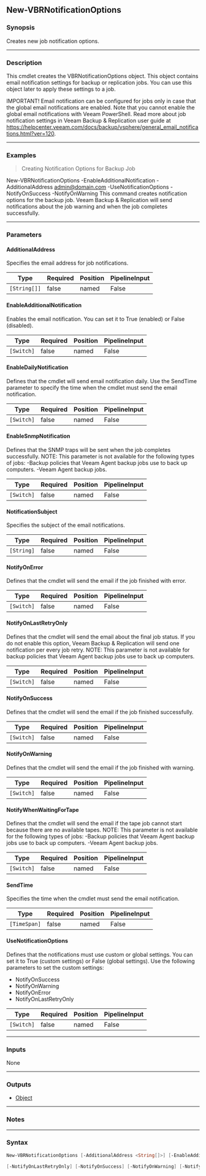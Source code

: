 New-VBRNotificationOptions
--------------------------

### Synopsis
Creates new job notification options.

---

### Description

This cmdlet creates the VBRNotificationOptions object. This object contains email notification settings for backup or replication jobs. You can use this object later to apply these settings to a job.

IMPORTANT! Email notification can be configured for jobs only in case that the global email notifications are enabled. Note that you cannot enable the global email notifications with Veeam PowerShell.  Read more about job notification settings in Veeam Backup & Replication user guide at https://helpcenter.veeam.com/docs/backup/vsphere/general_email_notifications.html?ver=120.

---

### Examples
> Creating Notification Options for Backup Job

New-VBRNotificationOptions -EnableAdditionalNotification -AdditionalAddress admin@domain.com -UseNotificationOptions -NotifyOnSuccess -NotifyOnWarning
This command creates notification options for the backup job.
Veeam Backup & Replication will send notifications about the job warning and when the job completes successfully.

---

### Parameters
#### **AdditionalAddress**
Specifies the email address for job notifications.

|Type        |Required|Position|PipelineInput|
|------------|--------|--------|-------------|
|`[String[]]`|false   |named   |False        |

#### **EnableAdditionalNotification**
Enables the email notification. You can set it to True (enabled) or False (disabled).

|Type      |Required|Position|PipelineInput|
|----------|--------|--------|-------------|
|`[Switch]`|false   |named   |False        |

#### **EnableDailyNotification**
Defines that the cmdlet will send email notification daily. Use the SendTime parameter to specify the time when the cmdlet must send the email notification.

|Type      |Required|Position|PipelineInput|
|----------|--------|--------|-------------|
|`[Switch]`|false   |named   |False        |

#### **EnableSnmpNotification**
Defines that the SNMP traps will be sent when the job completes successfully.
NOTE: This parameter is not available for the following types of jobs:
-Backup policies that Veeam Agent backup jobs use to back up computers.
-Veeam Agent backup jobs.

|Type      |Required|Position|PipelineInput|
|----------|--------|--------|-------------|
|`[Switch]`|false   |named   |False        |

#### **NotificationSubject**
Specifies the subject of the email notifications.

|Type      |Required|Position|PipelineInput|
|----------|--------|--------|-------------|
|`[String]`|false   |named   |False        |

#### **NotifyOnError**
Defines that the cmdlet will send the email if the job finished with error.

|Type      |Required|Position|PipelineInput|
|----------|--------|--------|-------------|
|`[Switch]`|false   |named   |False        |

#### **NotifyOnLastRetryOnly**
Defines that the cmdlet will send the email about the final job status.  If you do not enable this option, Veeam Backup & Replication will send one notification per every job retry.
NOTE: This parameter is not available for backup policies that Veeam Agent backup jobs use to back up computers.

|Type      |Required|Position|PipelineInput|
|----------|--------|--------|-------------|
|`[Switch]`|false   |named   |False        |

#### **NotifyOnSuccess**
Defines that the cmdlet will send the email if the job finished successfully.

|Type      |Required|Position|PipelineInput|
|----------|--------|--------|-------------|
|`[Switch]`|false   |named   |False        |

#### **NotifyOnWarning**
Defines that the cmdlet will send the email if the job finished with warning.

|Type      |Required|Position|PipelineInput|
|----------|--------|--------|-------------|
|`[Switch]`|false   |named   |False        |

#### **NotifyWhenWaitingForTape**
Defines that the cmdlet will send the email if the tape job cannot start because there are no available tapes.
NOTE: This parameter is not available for the following types of jobs:
-Backup policies that Veeam Agent backup jobs use to back up computers.
-Veeam Agent backup jobs.

|Type      |Required|Position|PipelineInput|
|----------|--------|--------|-------------|
|`[Switch]`|false   |named   |False        |

#### **SendTime**
Specifies the time when the cmdlet must send the email notification.

|Type        |Required|Position|PipelineInput|
|------------|--------|--------|-------------|
|`[TimeSpan]`|false   |named   |False        |

#### **UseNotificationOptions**
Defines that the notifications must use custom or global settings. You can set it to True (custom settings) or False (global settings).
Use the following parameters to set the custom settings:
* NotifyOnSuccess
* NotifyOnWarning
* NotifyOnError
* NotifyOnLastRetryOnly

|Type      |Required|Position|PipelineInput|
|----------|--------|--------|-------------|
|`[Switch]`|false   |named   |False        |

---

### Inputs
None

---

### Outputs
* [Object](https://learn.microsoft.com/en-us/dotnet/api/System.Object)

---

### Notes

---

### Syntax
```PowerShell
New-VBRNotificationOptions [-AdditionalAddress <String[]>] [-EnableAdditionalNotification] [-EnableDailyNotification] [-EnableSnmpNotification] [-NotificationSubject <String>] [-NotifyOnError] 
```
```PowerShell
[-NotifyOnLastRetryOnly] [-NotifyOnSuccess] [-NotifyOnWarning] [-NotifyWhenWaitingForTape] [-SendTime <TimeSpan>] [-UseNotificationOptions] [<CommonParameters>]
```
